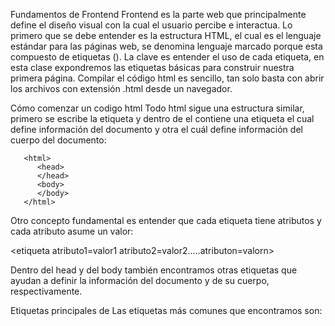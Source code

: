 Fundamentos de Frontend
Frontend es la parte web que principalmente define el diseño visual con la cual el usuario percibe e interactua. 
Lo primero que se debe entender es la estructura HTML, el cual es el lenguaje estándar para las páginas web, se denomina lenguaje marcado porque esta compuesto de etiquetas (<etiqueta>).
La clave es entender el uso de cada etiqueta, en esta clase expondremos las etiquetas básicas para construir nuestra primera página. 
Compilar el código html es sencillo, tan solo basta con abrir los archivos con extensión .html desde un navegador.

Cómo comenzar un codigo html
Todo html sigue una estructura similar, primero se escribe la etiqueta <html></html>  y dentro de el contiene una etiqueta <head></head> el cual define información del documento y otra <body></body> el cuál define información del cuerpo del documento: 

       <html>
          <head>
          </head>
          <body>
          </body>
       </html>

Otro concepto fundamental es entender que cada etiqueta tiene atributos y cada atributo asume un valor: 

<etiqueta atributo1=valor1 atributo2=valor2.....atributon=valorn></etiqueta>

Dentro del head y del body también encontramos otras etiquetas que ayudan a definir la información del documento y de su cuerpo, respectivamente.

Etiquetas principales de <head></head>
Las etiquetas más comunes que encontramos son:

<title>: Define el título del documento.
<meta>: Especifica una pareja propiedad/valor del documento. Tiene los siguientes atributos:
  name: Identifica un nombre de propiedad. 
  http-equiv: Los servidores HTTP utilizan este atributo para obtener información sobre los encabezados.
  content: Este atributo especifica el valor de una propiedad.
  scheme: Proporciona a los agentes de usuario más contexto para la interpretación correcta de los datos.
<link>: Define un vínculo. Solo puede aparecer en la sección head de un documento.
  charset	Especifica la codificación de caracteres.
  href Especifica la localización de un recurso de la web.
  hreflang:	Especifica el lenguaje de la URL.
  media: El medio para la información del estilo.
  target: Indica donde abrir el URL.

http://www.virtualnauta.com/html-head






